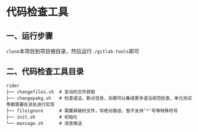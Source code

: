 # 代码检查工具

## 一、运行步骤

`clone`本项目到项目根目录，然后运行`./gitlab-tools`即可

## 二、代码检查工具目录

```
rider
├── changefiles.sh  # 变动的文件获取
├── changepakg.sh   # 检查语法、断点信息，后期可以集成更多语法规范检查，单元测试等都需要在该处进行实现
├── fileignore      # 需要屏蔽的文件，写绝对路径，暂不支持’*‘号等特殊符号
├── init.sh         # 初始化
└── massage.sh      # 消息推送
```